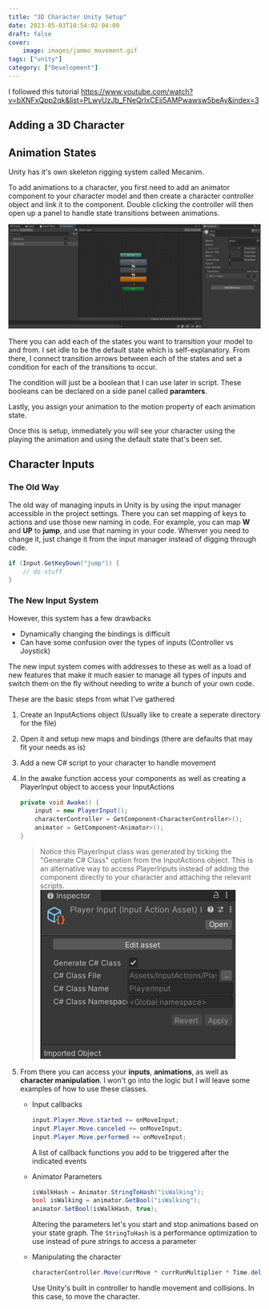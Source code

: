 ```yaml
---
title: "3D Character Unity Setup"
date: 2023-05-03T10:54:02-04:00
draft: false
cover:
    image: images/jammo_movement.gif
tags: ["unity"]
category: ["Development"]
---
```


I followed this tutorial https://www.youtube.com/watch?v=bXNFxQpp2qk&list=PLwyUzJb_FNeQrIxCEjj5AMPwawsw5beAy&index=3

## Adding a 3D Character

## Animation States

Unity has it's own skeleton rigging system called Mecanim.

To add animations to a character, you first need to add an animator component to your character model and then create a character controller object and link it to the component. Double clicking the controller will then open up a panel to handle state transitions between animations.

![Animation States](images/animation_states.png)

There you can add each of the states you want to transition your model to and from. I set idle to be the default state which is self-explanatory. From there, I connect transition arrows between each of the states and set a condition for each of the transitions to occur.

The condition will just be a boolean that I can use later in script. These booleans can be declared on a side panel called **paramters**.

Lastly, you assign your animation to the motion property of each animation state.

Once this is setup, immediately you will see your character using the playing the animation and using the default state that's been set.

## Character Inputs

### The Old Way

The old way of managing inputs in Unity is by using the input manager accessible in the project settings. There you can set mapping of keys to actions and use those new naming in code. For example, you can map **W** and **UP** to **jump**, and use that naming in your code. Whenver you need to change it, just change it from the input manager instead of digging through code.

```C#
if (Input.GetKeyDown("jump")) {
    // do stuff
}
```

### The New Input System

However, this system has a few drawbacks

- Dynamically changing the bindings is difficult
- Can have some confusion over the types of inputs (Controller vs Joystick)
  
The new input system comes with addresses to these as well as a load of new features that make it much easier to manage all types of inputs and switch them on the fly without needing to write a bunch of your own code.

These are the basic steps from what I've gathered

1. Create an InputActions object (Usually like to create a seperate directory for the file)
2. Open it and setup new maps and bindings (there are defaults that may fit your needs as is)
3. Add a new C# script to your character to handle movement
4. In the awake function access your components as well as creating a PlayerInput object to access your InputActions

    ```C#
    private void Awake() {
        input = new PlayerInput();
        characterController = GetComponent<CharacterController>();
        animator = GetComponent<Animator>();
    }
    ```

    > Notice this PlayerInput class was generated by ticking the "Generate C# Class" option from the InputActions object. This is an alternative way to access PlayerInputs instead of adding the component directly to your character and attaching the relevant scripts.
    ![PlayerInput Class](images/PlayerInput_class.png)

5. From there you can access your **inputs**, **animations**, as well as **character manipulation**. I won't go into the logic but I will leave some examples of how to use these classes.
    - Input callbacks

        ```C#
        input.Player.Move.started += onMoveInput;
        input.Player.Move.canceled += onMoveInput;
        input.Player.Move.performed += onMoveInput;
        ```

        A list of callback functions you add to be triggered after the indicated events
    - Animator Parameters

        ```C#
        isWalkHash = Animator.StringToHash("isWalking");
        bool isWalking = animator.GetBool("isWalking");
        animator.SetBool(isWalkHash, true);
        ```

        Altering the parameters let's you start and stop animations based on your state graph.
        The `StringToHash` is a performance optimization to use instead of pure strings to access a parameter
    - Manipulating the character

        ```C#
        characterController.Move(currMove * currRunMultiplier * Time.deltaTime);
        ```

        Use Unity's built in controller to handle movement and collisions. In this case, to move the character.